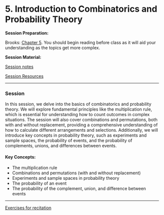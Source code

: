 # 5. Introduction to Combinatorics and Probability Theory

**Session Preparation:**

Brooks: [Chapter 5](https://drive.google.com/file/d/1P9eidJb5qtlZgvHCtqu4uuPa5FFU0Zpn/view?usp=sharing). You should begin reading before class as it will aid your understanding as the topics get more complex.


**Session Material:**

[Session notes]()

[Session Resources](https://viaucdk-my.sharepoint.com/:f:/g/personal/rib_viauc_dk/EsJDXlP48H5Nnak20uj9FMYBWN_47BOjpk_K1Lso5NxBoA?e=0mp31Z)

--------------------------

### Session 

In this session, we delve into the basics of combinatorics and probability theory. We will explore fundamental principles like the multiplication rule, which is essential for understanding how to count outcomes in complex situations. The session will also cover combinations and permutations, both with and without replacement, providing a comprehensive understanding of how to calculate different arrangements and selections. Additionally, we will introduce key concepts in probability theory, such as experiments and sample spaces, the probability of events, and the probability of complements, unions, and differences between events.

#### Key Concepts:
- The multiplication rule
- Combinations and permutations (with and without replacement)
- Experiments and sample spaces in probability theory
- The probability of an event
- The probability of the complement, union, and difference between events


--------------------------

[Exercises for recitation]()